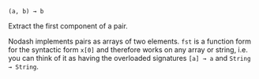 `(a, b) → b`

Extract the first component of a pair.

Nodash implements pairs as arrays of two elements. `fst` is a function form for the
syntactic form `x[0]` and therefore works on any array or string, i.e. you can
think of it as having the overloaded signatures `[a] → a` and `String → String`.
